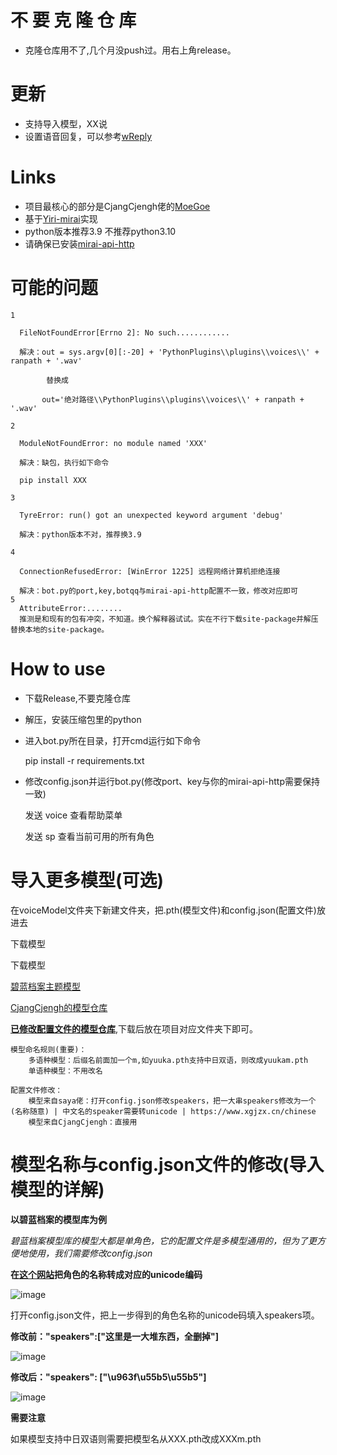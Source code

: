 # 不 要 克 隆 仓 库
- 克隆仓库用不了,几个月没push过。用右上角release。
# 更新
- 支持导入模型，XX说
- 设置语音回复，可以参考[wReply](https://github.com/avilliai/wReply)

# Links
- 项目最核心的部分是CjangCjengh佬的[MoeGoe](https://github.com/CjangCjengh/MoeGoe)
- 基于[Yiri-mirai](https://github.com/YiriMiraiProject/YiriMirai)实现
- python版本推荐3.9  不推荐python3.10
- 请确保已安装[mirai-api-http](https://github.com/project-mirai/mirai-api-http)


# 可能的问题

    1
    
      FileNotFoundError[Errno 2]: No such............ 
      
      解决：out = sys.argv[0][:-20] + 'PythonPlugins\\plugins\\voices\\' + ranpath + '.wav'
      
            替换成
            
           out='绝对路径\\PythonPlugins\\plugins\\voices\\' + ranpath + '.wav'
           
    2
    
      ModuleNotFoundError: no module named 'XXX'
      
      解决：缺包，执行如下命令 
      
      pip install XXX
      
    3
    
      TyreError: run() got an unexpected keyword argument 'debug'
      
      解决：python版本不对，推荐换3.9
      
    4
    
      ConnectionRefusedError: [WinError 1225] 远程网络计算机拒绝连接
      
      解决：bot.py的port,key,botqq与mirai-api-http配置不一致，修改对应即可
    5
      AttributeError:........
      推测是和现有的包有冲突，不知道。换个解释器试试。实在不行下载site-package并解压替换本地的site-package。
      
# How to use
 - 下载Release,不要克隆仓库
 
 - 解压，安装压缩包里的python

 - 进入bot.py所在目录，打开cmd运行如下命令

   	pip install -r requirements.txt

 - 修改config.json并运行bot.py(修改port、key与你的mirai-api-http需要保持一致)

	发送 voice 查看帮助菜单

	发送 sp 查看当前可用的所有角色

# 导入更多模型(可选)

在voiceModel文件夹下新建文件夹，把.pth(模型文件)和config.json(配置文件)放进去

下载模型
        
下载模型
        
[碧蓝档案主题模型](https://www.bilibili.com/video/BV1wG4y1M7SL/?spm_id_from=333.999.0.0)
            
[CjangCjengh的模型仓库](https://github.com/CjangCjengh/TTSModels)

[**已修改配置文件的模型仓库**](https://pan.baidu.com/s/1bEbDMv0Ysj0cRmwHi6WAyA?pwd=9rmj),下载后放在项目对应文件夹下即可。
            

	模型命名规则(重要)：
		多语种模型：后缀名前面加一个m,如yuuka.pth支持中日双语，则改成yuukam.pth
		单语种模型：不用改名

	配置文件修改：
		模型来自saya佬：打开config.json修改speakers，把一大串speakers修改为一个(名称随意) | 中文名的speaker需要转unicode | https://www.xgjzx.cn/chinese
		模型来自CjangCjengh：直接用
		
# 模型名称与config.json文件的修改(导入模型的详解)

**以碧蓝档案的模型库为例**

*碧蓝档案模型库的模型大都是单角色，它的配置文件是多模型通用的，但为了更方便地使用，我们需要修改config.json*

**在[这个网站](https://www.xgjzx.cn/chinese)把角色的名称转成对应的unicode编码**

![image](https://user-images.githubusercontent.com/99066610/223444528-6095f225-f9f6-4154-af3b-ecfd120fd563.png)


打开config.json文件，把上一步得到的角色名称的unicode码填入speakers项。

**修改前："speakers":["这里是一大堆东西，全删掉"]**

![image](https://user-images.githubusercontent.com/99066610/223444630-8c5e2a02-df4d-488a-954d-a68c92d3e491.png)


**修改后："speakers": ["\u963f\u55b5\u55b5"]**

![image](https://user-images.githubusercontent.com/99066610/223444725-4a6fe6f6-9225-4cd4-aa1b-7277b92d89f9.png)


**需要注意**

如果模型支持中日双语则需要把模型名从XXX.pth改成XXXm.pth
